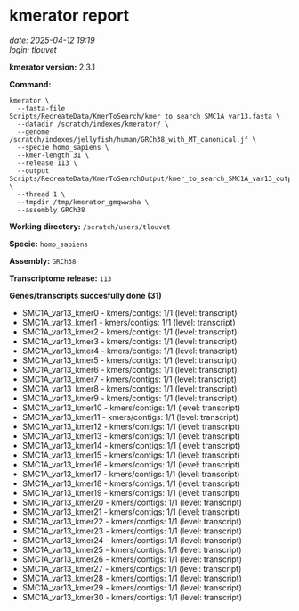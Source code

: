 # kmerator report
*date: 2025-04-12 19:19*  
*login: tlouvet*

**kmerator version:** 2.3.1

**Command:**

```
kmerator \
  --fasta-file Scripts/RecreateData/KmerToSearch/kmer_to_search_SMC1A_var13.fasta \
  --datadir /scratch/indexes/kmerator/ \
  --genome /scratch/indexes/jellyfish/human/GRCh38_with_MT_canonical.jf \
  --specie homo_sapiens \
  --kmer-length 31 \
  --release 113 \
  --output Scripts/RecreateData/KmerToSearchOutput/kmer_to_search_SMC1A_var13_output \
  --thread 1 \
  --tmpdir /tmp/kmerator_gmqwwsha \
  --assembly GRCh38
```

**Working directory:** `/scratch/users/tlouvet`

**Specie:** `homo_sapiens`

**Assembly:** `GRCh38`

**Transcriptome release:** `113`

**Genes/transcripts succesfully done (31)**

- SMC1A_var13_kmer0 - kmers/contigs: 1/1 (level: transcript)
- SMC1A_var13_kmer1 - kmers/contigs: 1/1 (level: transcript)
- SMC1A_var13_kmer2 - kmers/contigs: 1/1 (level: transcript)
- SMC1A_var13_kmer3 - kmers/contigs: 1/1 (level: transcript)
- SMC1A_var13_kmer4 - kmers/contigs: 1/1 (level: transcript)
- SMC1A_var13_kmer5 - kmers/contigs: 1/1 (level: transcript)
- SMC1A_var13_kmer6 - kmers/contigs: 1/1 (level: transcript)
- SMC1A_var13_kmer7 - kmers/contigs: 1/1 (level: transcript)
- SMC1A_var13_kmer8 - kmers/contigs: 1/1 (level: transcript)
- SMC1A_var13_kmer9 - kmers/contigs: 1/1 (level: transcript)
- SMC1A_var13_kmer10 - kmers/contigs: 1/1 (level: transcript)
- SMC1A_var13_kmer11 - kmers/contigs: 1/1 (level: transcript)
- SMC1A_var13_kmer12 - kmers/contigs: 1/1 (level: transcript)
- SMC1A_var13_kmer13 - kmers/contigs: 1/1 (level: transcript)
- SMC1A_var13_kmer14 - kmers/contigs: 1/1 (level: transcript)
- SMC1A_var13_kmer15 - kmers/contigs: 1/1 (level: transcript)
- SMC1A_var13_kmer16 - kmers/contigs: 1/1 (level: transcript)
- SMC1A_var13_kmer17 - kmers/contigs: 1/1 (level: transcript)
- SMC1A_var13_kmer18 - kmers/contigs: 1/1 (level: transcript)
- SMC1A_var13_kmer19 - kmers/contigs: 1/1 (level: transcript)
- SMC1A_var13_kmer20 - kmers/contigs: 1/1 (level: transcript)
- SMC1A_var13_kmer21 - kmers/contigs: 1/1 (level: transcript)
- SMC1A_var13_kmer22 - kmers/contigs: 1/1 (level: transcript)
- SMC1A_var13_kmer23 - kmers/contigs: 1/1 (level: transcript)
- SMC1A_var13_kmer24 - kmers/contigs: 1/1 (level: transcript)
- SMC1A_var13_kmer25 - kmers/contigs: 1/1 (level: transcript)
- SMC1A_var13_kmer26 - kmers/contigs: 1/1 (level: transcript)
- SMC1A_var13_kmer27 - kmers/contigs: 1/1 (level: transcript)
- SMC1A_var13_kmer28 - kmers/contigs: 1/1 (level: transcript)
- SMC1A_var13_kmer29 - kmers/contigs: 1/1 (level: transcript)
- SMC1A_var13_kmer30 - kmers/contigs: 1/1 (level: transcript)
